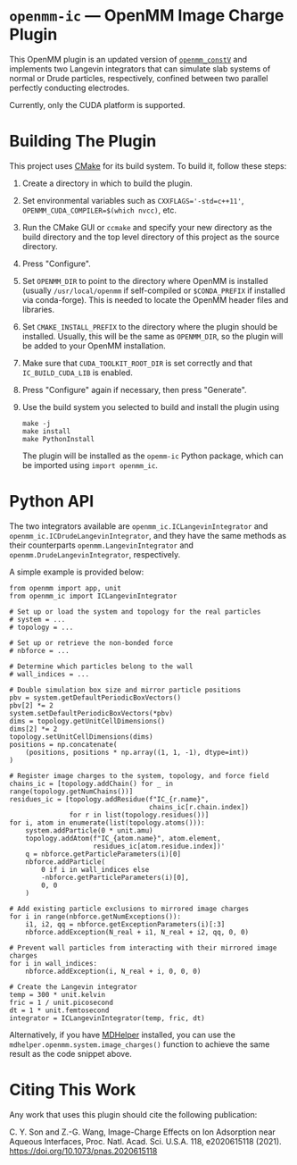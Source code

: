 `openmm-ic` — OpenMM Image Charge Plugin
========================================

This OpenMM plugin is an updated version of 
[`openmm_constV`](https://github.com/scychon/openmm_constV/)
and implements two Langevin integrators that can 
simulate slab systems of normal or Drude particles, respectively, 
confined between two parallel perfectly conducting electrodes.

Currently, only the CUDA platform is supported.

Building The Plugin
===================

This project uses [CMake](http://www.cmake.org) for its build system.
To build it, follow these steps:

1. Create a directory in which to build the plugin.
2. Set environmental variables such as `CXXFLAGS='-std=c++11'`,
   `OPENMM_CUDA_COMPILER=$(which nvcc)`, etc.
3. Run the CMake GUI or `ccmake` and specify your new directory as the
   build directory and the top level directory of this project as the 
   source directory.
4. Press "Configure".
5. Set `OPENMM_DIR` to point to the directory where OpenMM is installed 
   (usually `/usr/local/openmm` if self-compiled or `$CONDA_PREFIX` if 
   installed via conda-forge). This is needed to locate the OpenMM 
   header files and libraries.
6. Set `CMAKE_INSTALL_PREFIX` to the directory where the plugin should 
   be installed. Usually, this will be the same as `OPENMM_DIR`, so the
   plugin will be added to your OpenMM installation.
7. Make sure that `CUDA_TOOLKIT_ROOT_DIR` is set correctly and that 
   `IC_BUILD_CUDA_LIB` is enabled.
8. Press "Configure" again if necessary, then press "Generate".
9. Use the build system you selected to build and install the plugin 
   using

       make -j
       make install
       make PythonInstall

   The plugin will be installed as the `opemm-ic` Python package, which
   can be imported using `import openmm_ic`.

Python API
==========

The two integrators available are `openmm_ic.ICLangevinIntegrator` and
`openmm_ic.ICDrudeLangevinIntegrator`, and they have the same methods as
their counterparts `openmm.LangevinIntegrator` and 
`openmm.DrudeLangevinIntegrator`, respectively.

A simple example is provided below:

    from openmm import app, unit
    from openmm_ic import ICLangevinIntegrator

    # Set up or load the system and topology for the real particles
    # system = ...
    # topology = ...

    # Set up or retrieve the non-bonded force
    # nbforce = ...

    # Determine which particles belong to the wall
    # wall_indices = ...

    # Double simulation box size and mirror particle positions
    pbv = system.getDefaultPeriodicBoxVectors()
    pbv[2] *= 2
    system.setDefaultPeriodicBoxVectors(*pbv)
    dims = topology.getUnitCellDimensions()
    dims[2] *= 2
    topology.setUnitCellDimensions(dims)
    positions = np.concatenate(
        (positions, positions * np.array((1, 1, -1), dtype=int))
    )

    # Register image charges to the system, topology, and force field
    chains_ic = [topology.addChain() for _ in range(topology.getNumChains())]
    residues_ic = [topology.addResidue(f"IC_{r.name}", 
                                       chains_ic[r.chain.index])
                   for r in list(topology.residues())]
    for i, atom in enumerate(list(topology.atoms())):
        system.addParticle(0 * unit.amu)
        topology.addAtom(f"IC_{atom.name}", atom.element,
                         residues_ic[atom.residue.index])'
        q = nbforce.getParticleParameters(i)[0]
        nbforce.addParticle(
            0 if i in wall_indices else 
            -nbforce.getParticleParameters(i)[0], 
            0, 0
        )

    # Add existing particle exclusions to mirrored image charges
    for i in range(nbforce.getNumExceptions()):
        i1, i2, qq = nbforce.getExceptionParameters(i)[:3]
        nbforce.addException(N_real + i1, N_real + i2, qq, 0, 0)

    # Prevent wall particles from interacting with their mirrored image charges
    for i in wall_indices:
        nbforce.addException(i, N_real + i, 0, 0, 0)

    # Create the Langevin integrator
    temp = 300 * unit.kelvin
    fric = 1 / unit.picosecond
    dt = 1 * unit.femtosecond
    integrator = ICLangevinIntegrator(temp, fric, dt)

Alternatively, if you have [MDHelper](https://github.com/bbye98/mdhelper)
installed, you can use the `mdhelper.openmm.system.image_charges()` 
function to achieve the same result as the code snippet above.

Citing This Work
================
Any work that uses this plugin should cite the following publication:

C. Y. Son and Z.-G. Wang, Image-Charge Effects on Ion Adsorption near 
Aqueous Interfaces, Proc. Natl. Acad. Sci. U.S.A. 118, e2020615118 
(2021). https://doi.org/10.1073/pnas.2020615118